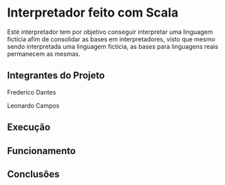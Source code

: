 <h1>Interpretador feito com Scala</h1>

Esté interpretador tem por objetivo conseguir interpretar uma linguagem fictícia afim de consolidar as bases em interpretadores, visto que mesmo sendo interpretada uma linguagem fictícia, as bases para linguagens reais permanecem as mesmas.

<h2>Integrantes do Projeto</h2>
Frederico Dantes<p>
Leonardo Campos<p>
  
<h2>Execução</h2>

<h2>Funcionamento</h2>

<h2>Conclusões</h2>
